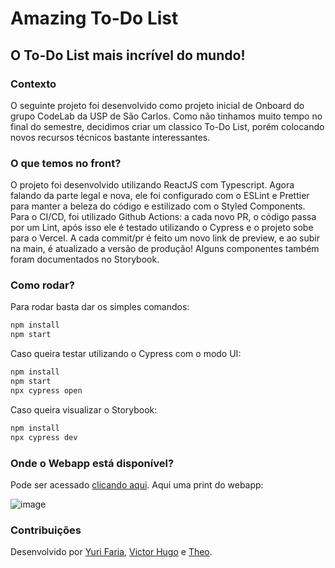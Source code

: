 # Amazing To-Do List
## O To-Do List mais incrível do mundo!

### Contexto

O seguinte projeto foi desenvolvido como projeto inicial de Onboard do grupo CodeLab da USP de São Carlos. Como não tinhamos muito tempo no final do semestre, decidimos criar um classico To-Do List, porém colocando novos recursos técnicos bastante interessantes.

### O que temos no front?

O projeto foi desenvolvido utilizando ReactJS com Typescript. Agora falando da parte legal e nova, ele foi configurado com o ESLint e Prettier para manter a beleza do código e estilizado com o Styled Components. Para o CI/CD, foi utilizado Github Actions: a cada novo PR, o código passa por um Lint, após isso ele é testado utilizando o Cypress e o projeto sobe para o Vercel. A cada commit/pr é feito um novo link de preview, e ao subir na main, é atualizado a versão de produção! Alguns componentes também foram documentados no Storybook.

### Como rodar?

Para rodar basta dar os simples comandos:

```bash
npm install
npm start
```

Caso queira testar utilizando o Cypress com o modo UI:

```bash
npm install
npm start
npx cypress open
```

Caso queira visualizar o Storybook:

```bash
npm install
npx cypress dev
```

### Onde o Webapp está disponível?

Pode ser acessado [clicando aqui](https://amazing-to-do-list-kappa.vercel.app/). Aqui uma print do webapp:

![image](https://github.com/Windows87/amazing-to-do-list/assets/25728217/4b59c27b-ca68-424f-bfd3-6f96c18d437d)

### Contribuições

Desenvolvido por [Yuri Faria](https://www.linkedin.com/in/yfaria/), [Victor Hugo](https://github.com/otorugo) e [Theo](https://github.com/theosant).
